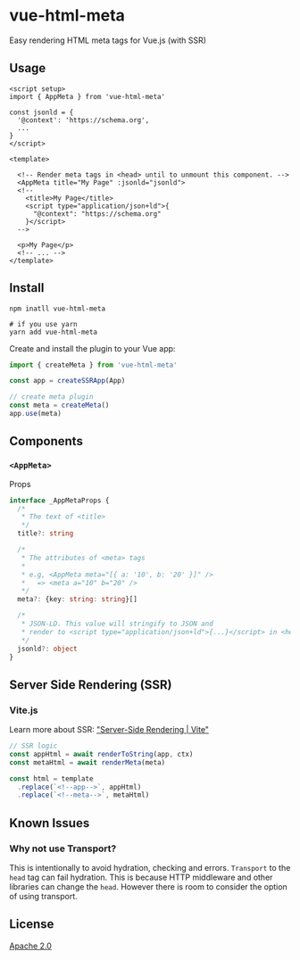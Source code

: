 # vue-html-meta

Easy rendering HTML meta tags for Vue.js (with SSR)

## Usage

```vue
<script setup>
import { AppMeta } from 'vue-html-meta'

const jsonld = {
  '@context': 'https://schema.org',
  ...
}
</script>

<template>

  <!-- Render meta tags in <head> until to unmount this component. -->
  <AppMeta title="My Page" :jsonld="jsonld">
  <!--
    <title>My Page</title>
    <script type="application/json+ld">{
      "@context": "https://schema.org"
    }</script>
  -->

  <p>My Page</p>
  <!-- ... -->
</template>
```

## Install

```
npm inatll vue-html-meta

# if you use yarn
yarn add vue-html-meta
```

Create and install the plugin to your Vue app:

```js
import { createMeta } from 'vue-html-meta'

const app = createSSRApp(App)

// create meta plugin
const meta = createMeta()
app.use(meta)
```

## Components

### `<AppMeta>`

Props

```typescript
interface _AppMetaProps {
  /*
   * The text of <title>
   */
  title?: string

  /*
   * The attributes of <meta> tags
   *
   * e.g, <AppMeta meta="[{ a: '10', b: '20' }]" />
   *   => <meta a="10" b="20" />
   */
  meta?: {key: string: string}[]

  /*
   * JSON-LD. This value will stringify to JSON and
   * render to <script type="application/json+ld">{...}</script> in <head>
   */
  jsonld?: object
}
```

## Server Side Rendering (SSR)

### Vite.js

Learn more about SSR: ["Server-Side Rendering | Vite"](https://vitejs.dev/guide/ssr.html)

```js
// SSR logic
const appHtml = await renderToString(app, ctx)
const metaHtml = await renderMeta(meta)

const html = template
  .replace(`<!--app-->`, appHtml)
  .replace(`<!--meta-->`, metaHtml)
```

## Known Issues

### Why not use Transport?

This is intentionally to avoid hydration, checking and errors.
`Transport` to the` head` tag can fail hydration.
This is because HTTP middleware and other libraries can change the `head`.
However there is room to consider the option of using transport.

## License

[Apache 2.0](./LICENSE)
